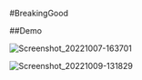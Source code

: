 ﻿#BreakingGood
 
 ##Demo

![Screenshot_20221007-163701](https://user-images.githubusercontent.com/51821812/194752285-a78a3735-c845-4fad-b6ad-adf112646fdc.png)

![Screenshot_20221009-131829](https://user-images.githubusercontent.com/51821812/194752294-9e7a67c5-e7c7-4ba1-9735-9d5def87237a.png)


